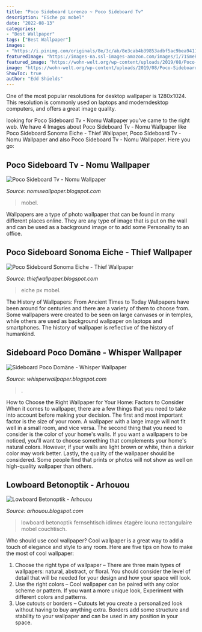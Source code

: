 ```yaml
---
title: "Poco Sideboard Lorenzo ~ Poco Sideboard Tv"
description: "Eiche px mobel"
date: "2022-08-13"
categories:
- "Best Wallpaper"
tags: ["Best Wallpaper"]
images:
- "https://i.pinimg.com/originals/8e/3c/ab/8e3cab4b39853adbf5ac9bea941104a3.jpg"
featuredImage: "https://images-na.ssl-images-amazon.com/images/I/71SmeRBs2PL._AC_SY450_.jpg"
featured_image: "https://wohn-welt.org/wp-content/uploads/2019/08/Poco-Sideboard-Test-Maximo.jpeg"
image: "https://wohn-welt.org/wp-content/uploads/2019/08/Poco-Sideboard-Test-Maximo.jpeg"
ShowToc: true
author: "Edd Shields"
---
```



One of the most popular resolutions for desktop wallpaper is 1280x1024. This resolution is commonly used on laptops and moderndesktop computers, and offers a great image quality.

	

		
looking for Poco Sideboard Tv - Nomu Wallpaper you've came to the right web. We have 4 Images about Poco Sideboard Tv - Nomu Wallpaper like Poco Sideboard Sonoma Eiche - Thief Wallpaper, Poco Sideboard Tv - Nomu Wallpaper and also Poco Sideboard Tv - Nomu Wallpaper. Here you go:
		
    
## Poco Sideboard Tv - Nomu Wallpaper

<img loading=lazy src="https://src.discounto.de/pics/Angebote/2019-08/3172759/5029501_TV-Highboard-weiss-weiss-Hochglanz_detail.jpg" onerror="this.onerror=null;this.src='https://tse1.mm.bing.net/th?id=OIP.DuRA4gE71Ej53S37_9DFVAAAAA&amp;pid=15.1';" alt="Poco Sideboard Tv - Nomu Wallpaper">

_Source: nomuwallpaper.blogspot.com_

>mobel. 

	



Wallpapers are a type of photo wallpaper that can be found in many different places online. They are any type of image that is put on the wall and can be used as a background image or to add some Personality to an office.

    
## Poco Sideboard Sonoma Eiche - Thief Wallpaper

<img loading=lazy src="https://i.pinimg.com/originals/8e/3c/ab/8e3cab4b39853adbf5ac9bea941104a3.jpg" onerror="this.onerror=null;this.src='https://tse4.mm.bing.net/th?id=OIP.Z2DAgl73_tFdpuyApqLOPgHaHa&amp;pid=15.1';" alt="Poco Sideboard Sonoma Eiche - Thief Wallpaper">

_Source: thiefwallpaper.blogspot.com_

>eiche px mobel. 

	

The History of Wallpapers: From Ancient Times to Today
Wallpapers have been around for centuries and there are a variety of them to choose from. Some wallpapers were created to be seen on large canvases or in temples, while others are used as background wallpaper on laptops and smartphones. The history of wallpaper is reflective of the history of humankind.

    
## Sideboard Poco Domäne - Whisper Wallpaper

<img loading=lazy src="https://wohn-welt.org/wp-content/uploads/2019/08/Poco-Sideboard-Test-Maximo.jpeg" onerror="this.onerror=null;this.src='https://tse1.mm.bing.net/th?id=OIP.K6K9vVSm5ZAlsKAae6eO1QAAAA&amp;pid=15.1';" alt="Sideboard Poco Domäne - Whisper Wallpaper">

_Source: whisperwallpaper.blogspot.com_

>. 

	

How to Choose the Right Wallpaper for Your Home: Factors to Consider
When it comes to wallpaper, there are a few things that you need to take into account before making your decision. The first and most important factor is the size of your room. A wallpaper with a large image will not fit well in a small room, and vice versa. 
The second thing that you need to consider is the color of your home's walls. If you want a wallpapers to be noticed, you'll want to choose something that complements your home's natural colors. However, if your walls are light brown or white, then a darker color may work better. 
Lastly, the quality of the wallpaper should be considered. Some people find that prints or photos will not show as well on high-quality wallpaper than others.

    
## Lowboard Betonoptik - Arhouou

<img loading=lazy src="https://images-na.ssl-images-amazon.com/images/I/71SmeRBs2PL._AC_SY450_.jpg" onerror="this.onerror=null;this.src='https://tse1.mm.bing.net/th?id=OIP.3oUpD38W5XlDUMCAaJ08mAHaEZ&amp;pid=15.1';" alt="Lowboard Betonoptik - Arhouou">

_Source: arhouou.blogspot.com_

>lowboard betonoptik fernsehtisch idimex étagère louna rectangulaire mobel couchtisch. 

	

Who should use cool wallpaper?
Cool wallpaper is a great way to add a touch of elegance and style to any room. Here are five tips on how to make the most of cool wallpaper: 
1) Choose the right type of wallpaper – There are three main types of wallpapers: natural, abstract, or floral. You should consider the level of detail that will be needed for your design and how your space will look. 
2) Use the right colors – Cool wallpaper can be paired with any color scheme or pattern. If you want a more unique look, Experiment with different colors and patterns. 
3) Use cutouts or borders – Cutouts let you create a personalized look without having to buy anything extra. Borders add some structure and stability to your wallpaper and can be used in any position in your space.

